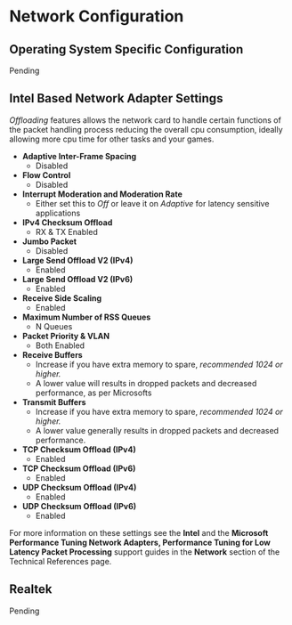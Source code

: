 # Network Configuration
## Operating System Specific Configuration
Pending

## Intel Based Network Adapter Settings
*Offloading* features allows the network card to handle certain functions of the packet handling process reducing the overall cpu consumption, ideally allowing more cpu time for other tasks and your games.

- **Adaptive Inter-Frame Spacing**
   - Disabled
- **Flow Control**
   - Disabled
- **Interrupt Moderation and Moderation Rate**
   - Either set this to *Off* or leave it on *Adaptive* for latency sensitive applications
- **IPv4 Checksum Offload**
   - RX & TX Enabled
- **Jumbo Packet**
   - Disabled
- **Large Send Offload V2 (IPv4)**
   - Enabled
- **Large Send Offload V2 (IPv6)**
   - Enabled
- **Receive Side Scaling**
   - Enabled
- **Maximum Number of RSS Queues**
   - N Queues
- **Packet Priority & VLAN**
   - Both Enabled
- **Receive Buffers**
   - Increase if you have extra memory to spare, *recommended 1024 or higher.*
   - A lower value will results in dropped packets and decreased performance, as per Microsofts
- **Transmit Buffers**
   - Increase if you have extra memory to spare, *recommended 1024 or higher.*
   - A lower value generally results in dropped packets and decreased performance.
- **TCP Checksum Offload (IPv4)**
   - Enabled
- **TCP Checksum Offload (IPv6)**
   - Enabled
- **UDP Checksum Offload (IPv4)**
   - Enabled
- **UDP Checksum Offload (IPv6)**
   - Enabled

For more information on these settings see the **Intel** and the **Microsoft Performance Tuning Network Adapters, Performance Tuning for Low Latency Packet Processing** support guides in the **Network** section of the Technical References page.

## Realtek
Pending
